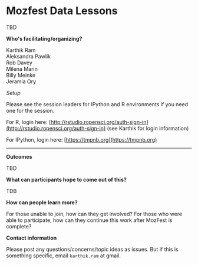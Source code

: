 # Mozfest Data Lessons

TBD

__Who's facilitating/organizing?__

Karthik Ram  
Aleksandra Pawlik  
Rob Davey  
Milena Marin  
Billy Meinke  
Jeramia Ory

_Setup_

Please see the session leaders for IPython and R environments if you need one for the session.

For R, login here: [http://rstudio.ropensci.org/auth-sign-in](http://rstudio.ropensci.org/auth-sign-in) (see Karthik for login information)

For IPython, login here: [https://tmpnb.org](https://tmpnb.org)

---

__Outcomes__

TBD

__What can participants hope to come out of this?__

TDB

__How can people learn more?__

For those unable to join, how can they get involved? For those who were able to participate, how can they continue this work after MozFest is complete?

__Contact information__

Please post any questions/concerns/topic ideas as issues. But if this is something specific, email `karthik.ram` at gmail.
